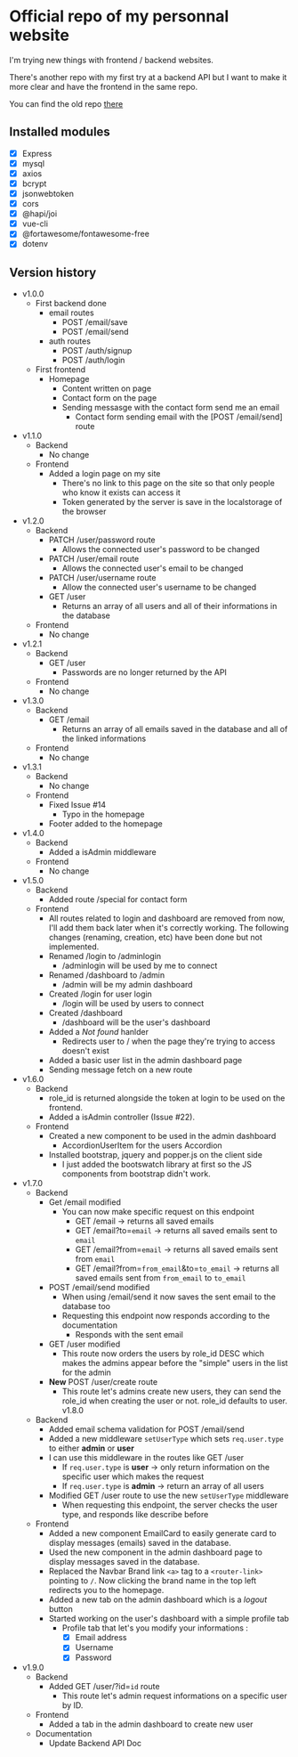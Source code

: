 # Official repo of my personnal website

I'm trying new things with frontend / backend websites.

There's another repo with my first try at a backend API but I want to make it more clear and have the frontend in the same repo.

You can find the old repo [there](https://github.com/Laendrun/laendrun_api)

## Installed modules 

- [x] Express
- [x] mysql
- [x] axios
- [x] bcrypt
- [x] jsonwebtoken
- [x] cors
- [x] @hapi/joi
- [x] vue-cli
- [x] @fortawesome/fontawesome-free
- [x] dotenv

## Version history

- v1.0.0
    - First backend done
        - email routes
            - POST /email/save
            - POST /email/send
        - auth routes
            - POST /auth/signup
            - POST /auth/login
    - First frontend
        - Homepage
            - Content written on page
            - Contact form on the page
            - Sending messasge with the contact form send me an email
                - Contact form sending email with the [POST /email/send] route
- v1.1.0
    - Backend
        - No change
    - Frontend
        - Added a login page on my site
            - There's no link to this page on the site so that only people who know it exists can access it
            - Token generated by the server is save in the localstorage of the browser
- v1.2.0
    - Backend
        - PATCH /user/password route
            - Allows the connected user's password to be changed
        - PATCH /user/email route
            - Allows the connected user's email to be changed
        - PATCH /user/username route
            - Allow the connected user's username to be changed
        - GET /user
            - Returns an array of all users and all of their informations in the database
    - Frontend
        - No change
- v1.2.1
    - Backend
        - GET /user
            - Passwords are no longer returned by the API
    - Frontend
        - No change
- v1.3.0
    - Backend
        - GET /email
            - Returns an array of all emails saved in the database and all of the linked informations
    - Frontend
        - No change
- v1.3.1
    - Backend
        - No change
    - Frontend 
        - Fixed Issue #14
            - Typo in the homepage 
        - Footer added to the homepage
- v1.4.0
    - Backend
        - Added a isAdmin middleware
    - Frontend
        - No change
- v1.5.0
    - Backend
        - Added route /special for contact form
    - Frontend
        - All routes related to login and dashboard are removed from now, I'll add them back later when it's correctly working. The following changes (renaming, creation, etc) have been done but not implemented.
        - Renamed /login to /adminlogin
            - /adminlogin will be used by me to connect
        - Renamed /dashboard to /admin
            - /admin will be my admin dashboard
        - Created /login for user login
            - /login will be used by users to connect
        - Created /dashboard
            - /dashboard will be the user's dashboard
        - Added a _Not found_ hanlder
            - Redirects user to / when the page they're trying to access doesn't exist
        - Added a basic user list in the admin dashboard page
        - Sending message fetch on a new route
- v1.6.0
    - Backend
        - role_id is returned alongside the token at login to be used on the frontend.
        - Added a isAdmin controller (Issue #22).
    - Frontend
        - Created a new component to be used in the admin dashboard
            - AccordionUserItem for the users Accordion
        - Installed bootstrap, jquery and popper.js on the client side
            - I just added the bootswatch library at first so the JS components from bootstrap didn't work.
- v1.7.0
    - Backend
        - Get /email modified
            - You can now make specific request on this endpoint
                - GET /email -> returns all saved emails
                - GET /email?to=```email``` -> returns all saved emails sent to ```email```
                - GET /email?from=```email``` -> returns all saved emails sent from ```email```
                - GET /email?from=```from_email```&to=```to_email``` -> returns all saved emails sent from ```from_email``` to ```to_email```
        - POST /email/send modified
            - When using /email/send it now saves the sent email to the database too
            - Requesting this endpoint now responds according to the documentation
                - Responds with the sent email
        - GET /user modified
            - This route now orders the users by role_id DESC which makes the admins appear before the "simple" users in the list for the admin
        - **New** POST /user/create route
            - This route let's admins create new users, they can send the role_id when creating the user or not. role_id defaults to user.
v1.8.0
    - Backend
        - Added email schema validation for POST /email/send
        - Added a new middleware ```setUserType``` which sets ```req.user.type``` to either **admin** or **user**
        - I can use this middleware in the routes like GET /user
            - If ```req.user.type``` is **user** -> only return information on the specific user which makes the request
            - If ```req.user.type``` is **admin** -> return an array of all users
        - Modified GET /user route to use the new ```setUserType``` middleware
            - When requesting this endpoint, the server checks the user type, and responds like describe before
    - Frontend
        - Added a new component EmailCard to easily generate card to display messages (emails) saved in the database.
        - Used the new component in the admin dashboard page to display messages saved in the database.
        - Replaced the Navbar Brand link ```<a>``` tag to a ```<router-link>``` pointing to ```/```. Now clicking the brand name in the top left redirects you to the homepage.
        - Added a new tab on the admin dashboard which is a *logout* button
        - Started working on the user's dashboard with a simple profile tab
            - Profile tab that let's you modify your informations :
                - [x] Email address
                - [x] Username
                - [x] Password
- v1.9.0
    - Backend
        - Added GET /user/?id=```id``` route
            - This route let's admin request informations on a specific user by ID.
    - Frontend
        - Added a tab in the admin dashboard to create new user
    - Documentation
        - Update Backend API Doc
